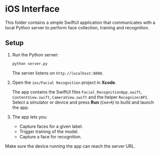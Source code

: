 # iOS Interface

This folder contains a simple SwiftUI application that communicates with a local
Python server to perform face collection, training and recognition.

## Setup

1. Run the Python server:

   ```bash
   python server.py
   ```

   The server listens on `http://localhost:8000`.

2. Open the `ios/Facial Recognition` project in **Xcode**.

   The app contains the SwiftUI files `Facial_RecognitionApp.swift`,
   `ContentView.swift`, `CameraView.swift` and the helper `RecognizerAPI`.
   Select a simulator or device and press **Run** (`Cmd+R`) to build and launch
   the app.

3. The app lets you:

   - Capture faces for a given label.
   - Trigger training of the model.
   - Capture a face for recognition.

Make sure the device running the app can reach the server URL.
